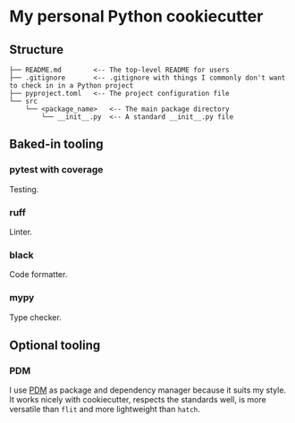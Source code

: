 # My personal Python cookiecutter

## Structure

```
├── README.md        <-- The top-level README for users
├── .gitignore       <-- .gitignore with things I commonly don't want to check in in a Python project
├── pyproject.toml   <-- The project configuration file
└── src
    └── <package_name>   <-- The main package directory
        └── __init__.py  <-- A standard __init__.py file
```

## Baked-in tooling

### pytest with coverage

Testing.

### ruff

Linter.

### black

Code formatter.

### mypy

Type checker.

## Optional tooling

### PDM

I use [PDM](https://pdm.fming.dev/latest/) as package and dependency
manager because it suits my style. It works nicely with cookiecutter,
respects the standards well, is more versatile than `flit` and more
lightweight than `hatch`.
